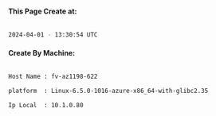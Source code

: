 
   
#### This Page Create at:

```bash

2024-04-01 - 13:30:54 UTC

```

#### Create By Machine:

```bash

Host Name : fv-az1198-622

platform  : Linux-6.5.0-1016-azure-x86_64-with-glibc2.35

Ip Local  : 10.1.0.80

```

